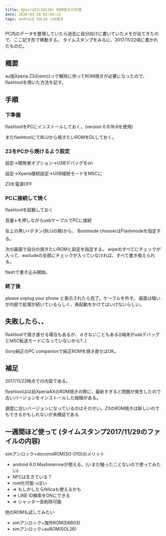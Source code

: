 ```yaml
---
title: XpeiraZ3(SOL26) ROM焼きの手順
date: 2020-03-28 02:04:21
tags: android SOL26 rom焼き
---
```


PC内のデータを整理していたら過去に自分向けに書いていたメモが出てきたので、ここ記す形で移動する。
タイムスタンプをみるに、2017/11/22頃に書かれたものだ。

## 概要
au版Xperia Z3のsimロック解除に伴ってROM焼きが必要になったので、flashtoolを用いた方法を記す。

## 手順

### 下準備

flashtoolをPCにインストールしておく。(version 0.9.18.6を使用)

またflashtoolにてBLUから焼きたいROMをDLしておく。

### Z3をPCから焼けるよう設定
設定→開発者オプション→USBデバッグをon

設定→Xperia接続設定→USB接続モードをMSCに

Z3を電源OFF

### PCに接続して焼く
flashtoolを起動しておく
 
音量↓を押しながらusbケーブルでPCに接続

左上の黒い⚡ボタン(BLUの隣)から、
Bootmode chooserはFlashmodeを指定する。

次の画面で自分の焼きたいROMと設定を指定する。
wipeのすべてにチェックが入って、excludeの全部にチェックが入っていなければ、すべて書き換えられる。

flashで書き込み開始。

### 終了後
please unplug your phone と表示されたら完了。ケーブルを外す。
画面は暗いが内部で処理が続いているらしく、再起動をかけてはいけないらしい。

## 失敗したら、、
flashtoolで焼き直せる場合もあるが、ｄきないこともある()端末がusbデバッグとMSC転送モードになっていないから?..)

Sony純正のPC companionで純正ROMを焼き直せばOK。

## 補足

2017/11/22時点での内容である。

flashtoolは以前XperiaAXのROM焼きの際に、最新すぎると問題が発生したので古いバージョンをインストールした経緯がある。

適度に古いバージョンになっているのはそのせい。Z3のROM焼きは新しいのでもできるかもしれないが未検証である

## 一週間ほど使って (タイムスタンプ2017/11/29のファイルの内容)

simアンロック+docomoROM(SO-01G)のメリット 

- android 6.0 Mashmarrowが使える。(いまだ触ったことないので使ってみたい) 
- NFCは生きている？ 
- root化可能っぽい 
- => もしかしたらfelicaも使えるかも 
- => LINE ID検索をONにできる 
- => シャッター音削除可能 

他のROMも試してみたい

- simアンロック+海外ROM(D6603) 
- simアンロック+auROM(SOL26) 
